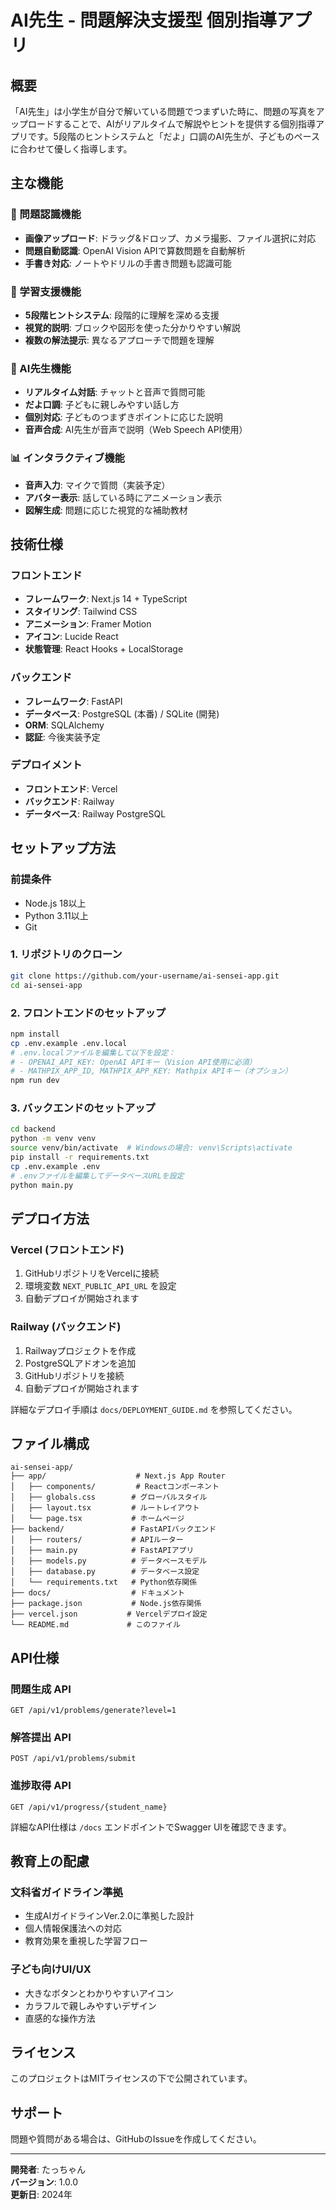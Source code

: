 # AI先生 - 問題解決支援型 個別指導アプリ

## 概要

「AI先生」は小学生が自分で解いている問題でつまずいた時に、問題の写真をアップロードすることで、AIがリアルタイムで解説やヒントを提供する個別指導アプリです。5段階のヒントシステムと「だよ」口調のAI先生が、子どものペースに合わせて優しく指導します。

## 主な機能

### 📸 問題認識機能
- **画像アップロード**: ドラッグ&ドロップ、カメラ撮影、ファイル選択に対応
- **問題自動認識**: OpenAI Vision APIで算数問題を自動解析
- **手書き対応**: ノートやドリルの手書き問題も認識可能

### 🎯 学習支援機能
- **5段階ヒントシステム**: 段階的に理解を深める支援
- **視覚的説明**: ブロックや図形を使った分かりやすい解説
- **複数の解法提示**: 異なるアプローチで問題を理解

### 🤖 AI先生機能
- **リアルタイム対話**: チャットと音声で質問可能
- **だよ口調**: 子どもに親しみやすい話し方
- **個別対応**: 子どものつまずきポイントに応じた説明
- **音声合成**: AI先生が音声で説明（Web Speech API使用）

### 📊 インタラクティブ機能
- **音声入力**: マイクで質問（実装予定）
- **アバター表示**: 話している時にアニメーション表示
- **図解生成**: 問題に応じた視覚的な補助教材

## 技術仕様

### フロントエンド
- **フレームワーク**: Next.js 14 + TypeScript
- **スタイリング**: Tailwind CSS
- **アニメーション**: Framer Motion
- **アイコン**: Lucide React
- **状態管理**: React Hooks + LocalStorage

### バックエンド
- **フレームワーク**: FastAPI
- **データベース**: PostgreSQL (本番) / SQLite (開発)
- **ORM**: SQLAlchemy
- **認証**: 今後実装予定

### デプロイメント
- **フロントエンド**: Vercel
- **バックエンド**: Railway
- **データベース**: Railway PostgreSQL

## セットアップ方法

### 前提条件
- Node.js 18以上
- Python 3.11以上
- Git

### 1. リポジトリのクローン
```bash
git clone https://github.com/your-username/ai-sensei-app.git
cd ai-sensei-app
```

### 2. フロントエンドのセットアップ
```bash
npm install
cp .env.example .env.local
# .env.localファイルを編集して以下を設定：
# - OPENAI_API_KEY: OpenAI APIキー（Vision API使用に必須）
# - MATHPIX_APP_ID, MATHPIX_APP_KEY: Mathpix APIキー（オプション）
npm run dev
```

### 3. バックエンドのセットアップ
```bash
cd backend
python -m venv venv
source venv/bin/activate  # Windowsの場合: venv\Scripts\activate
pip install -r requirements.txt
cp .env.example .env
# .envファイルを編集してデータベースURLを設定
python main.py
```

## デプロイ方法

### Vercel (フロントエンド)
1. GitHubリポジトリをVercelに接続
2. 環境変数 `NEXT_PUBLIC_API_URL` を設定
3. 自動デプロイが開始されます

### Railway (バックエンド)
1. Railwayプロジェクトを作成
2. PostgreSQLアドオンを追加
3. GitHubリポジトリを接続
4. 自動デプロイが開始されます

詳細なデプロイ手順は `docs/DEPLOYMENT_GUIDE.md` を参照してください。

## ファイル構成

```
ai-sensei-app/
├── app/                    # Next.js App Router
│   ├── components/         # Reactコンポーネント
│   ├── globals.css        # グローバルスタイル
│   ├── layout.tsx         # ルートレイアウト
│   └── page.tsx           # ホームページ
├── backend/               # FastAPIバックエンド
│   ├── routers/           # APIルーター
│   ├── main.py            # FastAPIアプリ
│   ├── models.py          # データベースモデル
│   ├── database.py        # データベース設定
│   └── requirements.txt   # Python依存関係
├── docs/                  # ドキュメント
├── package.json           # Node.js依存関係
├── vercel.json           # Vercelデプロイ設定
└── README.md             # このファイル
```

## API仕様

### 問題生成 API
```
GET /api/v1/problems/generate?level=1
```

### 解答提出 API
```
POST /api/v1/problems/submit
```

### 進捗取得 API
```
GET /api/v1/progress/{student_name}
```

詳細なAPI仕様は `/docs` エンドポイントでSwagger UIを確認できます。

## 教育上の配慮

### 文科省ガイドライン準拠
- 生成AIガイドラインVer.2.0に準拠した設計
- 個人情報保護法への対応
- 教育効果を重視した学習フロー

### 子ども向けUI/UX
- 大きなボタンとわかりやすいアイコン
- カラフルで親しみやすいデザイン
- 直感的な操作方法

## ライセンス

このプロジェクトはMITライセンスの下で公開されています。

## サポート

問題や質問がある場合は、GitHubのIssueを作成してください。

---

**開発者**: たっちゃん  
**バージョン**: 1.0.0  
**更新日**: 2024年
